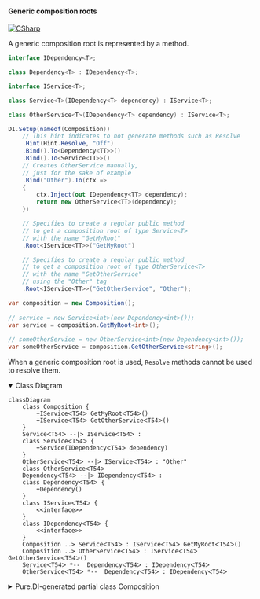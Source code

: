 #### Generic composition roots

[![CSharp](https://img.shields.io/badge/C%23-code-blue.svg)](../tests/Pure.DI.UsageTests/Generics/GenericsCompositionRootsScenario.cs)

A generic composition root is represented by a method.

```c#
interface IDependency<T>;

class Dependency<T> : IDependency<T>;

interface IService<T>;

class Service<T>(IDependency<T> dependency) : IService<T>;

class OtherService<T>(IDependency<T> dependency) : IService<T>;

DI.Setup(nameof(Composition))
    // This hint indicates to not generate methods such as Resolve
    .Hint(Hint.Resolve, "Off")
    .Bind().To<Dependency<TT>>()
    .Bind().To<Service<TT>>()
    // Creates OtherService manually,
    // just for the sake of example
    .Bind("Other").To(ctx =>
    {
        ctx.Inject(out IDependency<TT> dependency);
        return new OtherService<TT>(dependency);
    })

    // Specifies to create a regular public method
    // to get a composition root of type Service<T>
    // with the name "GetMyRoot"
    .Root<IService<TT>>("GetMyRoot")

    // Specifies to create a regular public method
    // to get a composition root of type OtherService<T>
    // with the name "GetOtherService"
    // using the "Other" tag
    .Root<IService<TT>>("GetOtherService", "Other");

var composition = new Composition();
        
// service = new Service<int>(new Dependency<int>());
var service = composition.GetMyRoot<int>();
        
// someOtherService = new OtherService<int>(new Dependency<int>());
var someOtherService = composition.GetOtherService<string>();
```

When a generic composition root is used, `Resolve` methods cannot be used to resolve them.

<details open>
<summary>Class Diagram</summary>

```mermaid
classDiagram
	class Composition {
		+IServiceᐸT54ᐳ GetMyRootᐸT54ᐳ()
		+IServiceᐸT54ᐳ GetOtherServiceᐸT54ᐳ()
	}
	ServiceᐸT54ᐳ --|> IServiceᐸT54ᐳ : 
	class ServiceᐸT54ᐳ {
		+Service(IDependencyᐸT54ᐳ dependency)
	}
	OtherServiceᐸT54ᐳ --|> IServiceᐸT54ᐳ : "Other" 
	class OtherServiceᐸT54ᐳ
	DependencyᐸT54ᐳ --|> IDependencyᐸT54ᐳ : 
	class DependencyᐸT54ᐳ {
		+Dependency()
	}
	class IServiceᐸT54ᐳ {
		<<interface>>
	}
	class IDependencyᐸT54ᐳ {
		<<interface>>
	}
	Composition ..> ServiceᐸT54ᐳ : IServiceᐸT54ᐳ GetMyRootᐸT54ᐳ()
	Composition ..> OtherServiceᐸT54ᐳ : IServiceᐸT54ᐳ GetOtherServiceᐸT54ᐳ()
	ServiceᐸT54ᐳ *--  DependencyᐸT54ᐳ : IDependencyᐸT54ᐳ
	OtherServiceᐸT54ᐳ *--  DependencyᐸT54ᐳ : IDependencyᐸT54ᐳ
```

</details>

<details>
<summary>Pure.DI-generated partial class Composition</summary><blockquote>

```c#
partial class Composition
{
  private readonly Composition _root;

  public Composition()
  {
    _root = this;
  }

  internal Composition(Composition parentScope)
  {
    _root = (parentScope ?? throw new ArgumentNullException(nameof(parentScope)))._root;
  }

  [MethodImpl(MethodImplOptions.AggressiveInlining)]
  public IService<T54> GetMyRoot<T54>()
  {
    return new Service<T54>(new Dependency<T54>());
  }

  [MethodImpl(MethodImplOptions.AggressiveInlining)]
  public IService<T54> GetOtherService<T54>()
  {
    OtherService<T54> transient0_OtherService;
    {
        var dependency_1 = new Dependency<T54>();
        transient0_OtherService = new OtherService<T54>(dependency_1);
    }
    return transient0_OtherService;
  }
}
```

</blockquote></details>

